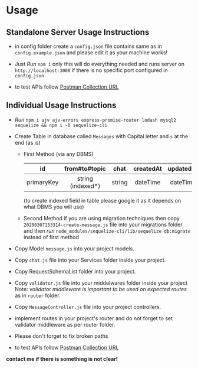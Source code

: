 # Usage

## Standalone Server Usage Instructions  

* in config folder create a `config.json` file contains same as in `config.example.json`
  and please edit it as your machine works!

* Just *Run* `npm i` only this will do everything needed and runs server on `http://localhost:3000`
  if there is no specific port configured in `config.json`

* to test APIs follow [Postman Collection URL](https://documenter.getpostman.com/view/2773498/SzYYzyFt?version=latest)

## Individual Usage Instructions

* *Run* ```npm i ajv ajv-errors express-promise-router lodash mysql2 sequelize && npm i -D sequelize-cli```

* Create Table in database called `Messages` with Capital letter and `s` at the end (as is)
  * First Method (via any DBMS)

    | id |  from#to#topic | chat | createdAt | updatedAt |
    |:--:|:--------------:|:----:|:---------:|:---------:|
    | primaryKey | string (indexed*) | string | dateTime | dateTime |
  
    (to create indexed field in table please google it as it depends on what DBMS you will use)

  * Second Method
    if you are using migration techniques then copy `20200307153314-create-message.js` file into your migrations folder
    and then *run* ```node_modules/sequelize-cli/lib/sequelize db:migrate```
    instead of first method  
  
* Copy Model `message.js` into your project models.

* Copy `chat.js` file into your Services folder inside your project.

* Copy RequestSchemaList folder into your project.

* Copy `validator.js` file into your middelwares folder inside your project
  Note: *validator middleware is important to be used on expected routes* as in `router` folder.

* Copy `MessageController.js` file into your project controllers.

* implement routes in your project's router and do not forget to set validator middleware as per router folder.

* Please don't forget to fix broken paths

* to test APIs follow [Postman Collection URL](https://documenter.getpostman.com/view/2773498/SzYYzyFt?version=latest)

**contact me if there is something is not clear!**
